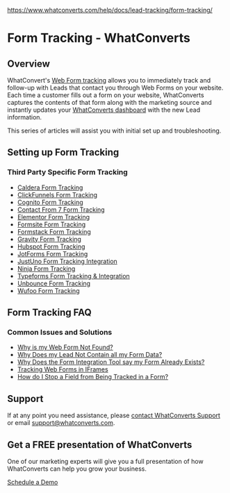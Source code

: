 https://www.whatconverts.com/help/docs/lead-tracking/form-tracking/

# Form Tracking - WhatConverts

## Overview

WhatConvert's [Web Form tracking](https://www.whatconverts.com/features/lead-tracking/form-tracking/) allows you to immediately track and follow-up with Leads that contact you through Web Forms on your website. Each time a customer fills out a form on your website, WhatConverts captures the contents of that form along with the marketing source and instantly updates your [WhatConverts dashboard](https://app.whatconverts.com/) with the new Lead information.

This series of articles will assist you with initial set up and troubleshooting.

## Setting up Form Tracking

### Third Party Specific Form Tracking

- [Caldera Form Tracking](https://www.whatconverts.com/help/docs/lead-tracking/form-tracking/caldera-form-tracking/)
- [ClickFunnels Form Tracking](https://www.whatconverts.com/help/docs/lead-tracking/form-tracking/tracking-clickfunnels-forms/)
- [Cognito Form Tracking](https://www.whatconverts.com/help/docs/lead-tracking/form-tracking/tracking-cognito-forms/)
- [Contact From 7 Form Tracking](https://www.whatconverts.com/help/docs/lead-tracking/form-tracking/contact-form-7-plugin/)
- [Elementor Form Tracking](https://www.whatconverts.com/help/docs/lead-tracking/form-tracking/elementor-form-tracking/)
- [Formsite Form Tracking](https://www.whatconverts.com/help/docs/lead-tracking/form-tracking/tracking-formsite-forms/)
- [Formstack Form Tracking](https://www.whatconverts.com/help/docs/lead-tracking/form-tracking/formstack/)
- [Gravity Form Tracking](https://www.whatconverts.com/help/docs/lead-tracking/form-tracking/tracking-gravity-forms/)
- [Hubspot Form Tracking](https://www.whatconverts.com/help/docs/lead-tracking/form-tracking/tracking-hubspot-forms/)
- [JotForms Form Tracking](https://www.whatconverts.com/help/docs/lead-tracking/form-tracking/tracking-jotforms/)
- [JustUno Form Tracking Integration](https://www.whatconverts.com/help/docs/lead-tracking/form-tracking/justuno-integration/)
- [Ninja Form Tracking](https://www.whatconverts.com/help/docs/lead-tracking/form-tracking/ninja-form/)
- [Typeforms Form Tracking & Integration](https://www.whatconverts.com/help/docs/integrations/typeform-integration/)
- [Unbounce Form Tracking](https://www.whatconverts.com/help/docs/lead-tracking/form-tracking/form-tracking-with-unbounce/)
- [Wufoo Form Tracking](https://www.whatconverts.com/help/docs/lead-tracking/form-tracking/tracking-wufoo-forms/)

## Form Tracking FAQ

### Common Issues and Solutions

- [Why is my Web Form Not Found?](https://www.whatconverts.com/help/docs/lead-tracking/form-tracking/troubleshooting/)
- [Why Does my Lead Not Contain all my Form Data?](https://www.whatconverts.com/help/docs/lead-tracking/form-tracking/troubleshooting/)
- [Why Does the Form Integration Tool say my Form Already Exists?](https://www.whatconverts.com/help/docs/lead-tracking/form-tracking/troubleshooting/)
- [Tracking Web Forms in IFrames](https://www.whatconverts.com/help/docs/lead-tracking/form-tracking/tracking-web-forms-in-iframes/)
- [How do I Stop a Field from Being Tracked in a Form?](https://www.whatconverts.com/help/docs/lead-tracking/form-tracking/troubleshooting/)

## Support

If at any point you need assistance, please [contact WhatConverts Support](https://www.whatconverts.com/contact) or email [support@whatconverts.com](mailto:support@whatconverts.com).

## Get a FREE presentation of WhatConverts

One of our marketing experts will give you a full presentation of how WhatConverts can help you grow your business.

[Schedule a Demo](https://www.whatconverts.com/request-a-demo/lets-talk)